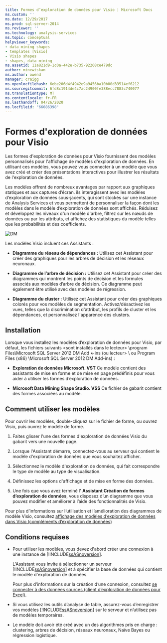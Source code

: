 ```yaml
---
title: Formes d’exploration de données pour Visio | Microsoft Docs
ms.custom: ''
ms.date: 12/29/2017
ms.prod: sql-server-2014
ms.reviewer: ''
ms.technology: analysis-services
ms.topic: conceptual
helpviewer_keywords:
- data mining shapes
- templates [Visio]
- Visio shapes
- shapes, data mining
ms.assetid: 11a821d9-1c0a-442e-b735-92208ce479dc
author: minewiskan
ms.author: owend
manager: craigg
ms.openlocfilehash: 6ebe206d4f4942e9a9456ba10b00d33514ef6212
ms.sourcegitcommit: 6fd8c1914de4c7ac24900fe388ecc7883c740077
ms.translationtype: MT
ms.contentlocale: fr-FR
ms.lasthandoff: 04/26/2020
ms.locfileid: "66086398"
---
```

# <a name="data-mining-shapes-for-visio"></a>Formes d'exploration de données pour Visio
  Les formes d'exploration de données pour Visio fournissent des modèles personnalisés pour l'affichage de modèles d'exploration de données. En utilisant ces modèles, vous pouvez vous connecter à un modèle que vous avez créé et créer des présentations interactives pour illustrer les résultats de l'exploration de données.  
  
 Les modèles offrent de nombreux avantages par rapport aux graphiques statiques et aux captures d’écran. ils interagissent avec les modèles d’exploration de données sous-jacents, qui sont stockés sur une instance de Analysis Services et vous permettent de personnaliser la façon dont les modèles dans le modèle d’exploration de données sont affichés. Réduisez et développez les niveaux d'un modèle d'arbre, filtrez sur les nœuds de données ou par les attributs, et affichez des statistiques du modèle telles que les probabilités et des coefficients.  
  
 ![DM](media/dm-stencil.gif "DM")  
  
 Les modèles Visio incluent ces Assistants :  
  
-   **Diagramme du réseau de dépendances :** Utilisez cet Assistant pour créer des graphiques pour les arbres de décision et les réseaux neuronaux.  
  
-   **Diagramme de l’arbre de décision :** Utilisez cet Assistant pour créer des diagrammes qui montrent les points de décision et les formules associés aux modèles d’arbre de décision. Ce diagramme peut également être utilisé avec des modèles de régression.  
  
-   **Diagramme du cluster :** Utilisez cet Assistant pour créer des graphiques colorés pour vos modèles de segmentation. Activez/désactivez les vues, telles que la discrimination d'attribut, les profils de cluster et les dépendances, et personnalisez l'apparence des clusters.  
  
## <a name="installation"></a>Installation  
 Lorsque vous installez les modèles d’exploration de données pour Visio, par défaut, les fichiers suivants \<sont installés dans le lecteur> \program Files\Microsoft SQL Server 2012 DM Add \<-ins (ou lecteur> \ ou Program Files (x86) \Microsoft SQL Server 2012 DM Add-ins) :  
  
-   **Exploration de données Microsoft. VST** Ce modèle contient des assistants de mise en forme et de mise en page prédéfinis pour vous aider à utiliser les formes d’exploration de données.  
  
-   **Microsoft Data Mining Shape Studio. VSS** Ce fichier de gabarit contient des formes associées au modèle.  
  
## <a name="how-to-use-the-templates"></a>Comment utiliser les modèles  
 Pour ouvrir les modèles, double-cliquez sur le fichier de forme, ou ouvrez Visio, puis ouvrez le modèle de forme.  
  
1.  Faites glisser l'une des formes d'exploration de données Visio du gabarit vers une nouvelle page.  
  
2.  Lorsque l'Assistant démarre, connectez-vous au serveur qui contient le modèle d'exploration de données que vous souhaitez afficher.  
  
3.  Sélectionnez le modèle d'exploration de données, qui fait correspondre le type de modèle au type de visualisation.  
  
4.  Définissez les options d'affichage et de mise en forme des données.  
  
5.  Une fois que vous avez terminé l' **Assistant Création de formes d’exploration de données**, vous disposez d’un diagramme que vous pouvez modifier et améliorer à l’aide des fonctionnalités de Visio.  
  
 Pour plus d’informations sur l’utilisation et l’amélioration des diagrammes de modèle Visio, consultez [affichage des modèles d’exploration de données dans Visio &#40;compléments d’exploration de données&#41;](viewing-data-mining-models-in-visio-data-mining-add-ins.md)  
  
## <a name="requirements"></a>Conditions requises  
  
-   Pour utiliser les modèles, vous devez d'abord créer une connexion à une instance de [!INCLUDE[ssASnoversion](../includes/ssasnoversion-md.md)].  
  
     L'Assistant vous invite à sélectionner un serveur [!INCLUDE[ssASnoversion](../includes/ssasnoversion-md.md)] et à spécifier la base de données qui contient le modèle d'exploration de données.  
  
     Pour plus d’informations sur la création d’une connexion, consultez [se connecter à des données sources &#40;client d’exploration de données pour Excel&#41;](connect-to-source-data-data-mining-client-for-excel.md).  
  
-   Si vous utilisez les outils d’analyse de table, assurez-vous d’enregistrer vos modèles [!INCLUDE[ssASnoversion](../includes/ssasnoversion-md.md)] sur le serveur et n’utilisez pas de modèles temporaires.  
  
-   Le modèle doit avoir été créé avec un des algorithmes pris en charge : clustering, arbres de décision, réseaux neuronaux, Naïve Bayes ou régression logistique.  
  
  
